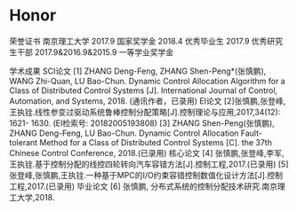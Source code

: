 # Honor

荣誉证书
南京理工大学	2017.9	国家奖学金	2018.4	优秀毕业生
	2017.9	优秀研究生干部	2017.9&2016.9&2015.9	一等学业奖学金

学术成果
SCI论文	[1] ZHANG Deng-Feng, ZHANG Shen-Peng*(张慎鹏), WANG Zhi-Quan, LU Bao-Chun. Dynamic Control Allocation Algorithm for a Class of Distributed Control Systems [J]. International Journal of Control, Automation, and Systems, 2018. (通讯作者，已录用)
EI论文	[2]张慎鹏,张登峰,王执铨.线性参变过驱动系统鲁棒控制分配策略[J].控制理论与应用,2017,34(12): 1621- 1630. (EI检索号: 20182005193808)
[3] ZHANG Shen-Peng(张慎鹏), ZHANG Deng-Feng, LU Bao-Chun. Dynamic Control Allocation Fault-tolerant Method for a Class of Distributed Control Systems [C]. the 37th Chinese Control Conference, 2018.(已录用)
核心论文	[4] 张慎鹏,张登峰,李军,王执铨.基于控制分配的线控四轮转向汽车容错方法[J].控制工程,2017.(已录用)
[5] 张登峰,张慎鹏,王执铨.一种基于MPC的I/O约束容错控制数值化设计方法[J].控制工程,2017.(已录用)
毕业论文	[6] 张慎鹏, 分布式系统的控制分配技术研究.南京理工大学,2018.

